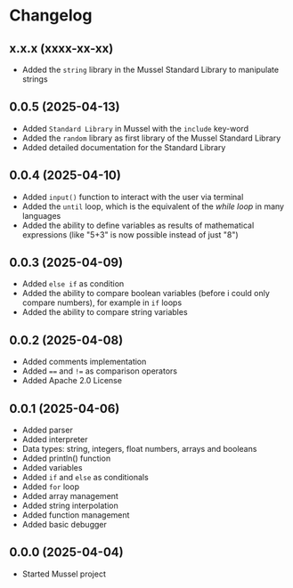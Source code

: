 # Changelog

## x.x.x (xxxx-xx-xx)
- Added the `string` library in the Mussel Standard Library to manipulate strings

## 0.0.5 (2025-04-13)
- Added `Standard Library` in Mussel with the `include` key-word
- Added the `random` library as first library of the Mussel Standard Library
- Added detailed documentation for the Standard Library

## 0.0.4 (2025-04-10)
- Added `input()` function to interact with the user via terminal
- Added the `until` loop, which is the equivalent of the *while loop* in many languages
- Added the ability to define variables as results of mathematical expressions (like "5+3" is now possible instead of just "8")

## 0.0.3 (2025-04-09)
- Added `else if` as condition
- Added the ability to compare boolean variables (before i could only compare numbers), for example in `if` loops
- Added the ability to compare string variables

## 0.0.2 (2025-04-08)
- Added comments implementation
- Added `==` and `!=` as comparison operators
- Added Apache 2.0 License

## 0.0.1 (2025-04-06)
- Added parser
- Added interpreter
- Data types: string, integers, float numbers, arrays and booleans
- Added println() function
- Added variables
- Added `if` and `else` as conditionals
- Added `for` loop
- Added array management
- Added string interpolation
- Added function management
- Added basic debugger

## 0.0.0 (2025-04-04)
- Started Mussel project